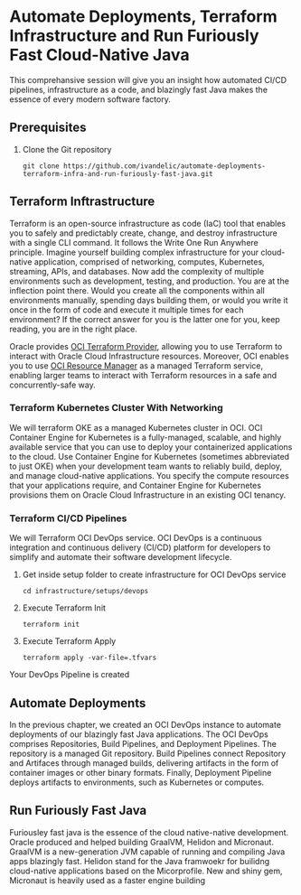 # Automate Deployments, Terraform Infrastructure and Run Furiously Fast Cloud-Native Java

This comprehansive session will give you an insight how automated CI/CD pipelines, infrastructure as a code, and blazingly fast Java makes the essence of every modern software factory.

## Prerequisites

1. Clone the Git repository
   ```console
   git clone https://github.com/ivandelic/automate-deployments-terraform-infra-and-run-furiously-fast-java.git
   ``` 

## Terraform Inftrastructure
Terraform is an open-source infrastructure as code (IaC) tool that enables you to safely and predictably create, change, and destroy infrastructure with a single CLI command. It follows the Write One Run Anywhere principle. Imagine yourself building complex infrastructure for your cloud-native application, comprised of networking, computes, Kubernetes, streaming, APIs, and databases. Now add the complexity of multiple environments such as development, testing, and production. You are at the inflection point there. Would you create all the components within all environments manually, spending days building them, or would you write it once in the form of code and execute it multiple times for each environment? If the correct answer for you is the latter one for you, keep reading, you are in the right place.

Oracle provides [OCI Terraform Provider](https://registry.terraform.io/providers/oracle/oci/latest/docs), allowing you to use Terraform to interact with Oracle Cloud Infrastructure resources. Moreover, OCI enables you to use [OCI Resource Manager](https://docs.oracle.com/en-us/iaas/Content/ResourceManager/Concepts/resourcemanager.htm) as a managed Terraform service, enabling larger teams to interact with Terraform resources in a safe and concurrently-safe way.

### Terraform Kubernetes Cluster With Networking
We will terraform OKE as a managed Kubernetes cluster in OCI. OCI Container Engine for Kubernetes is a fully-managed, scalable, and highly available service that you can use to deploy your containerized applications to the cloud. Use Container Engine for Kubernetes (sometimes abbreviated to just OKE) when your development team wants to reliably build, deploy, and manage cloud-native applications. You specify the compute resources that your applications require, and Container Engine for Kubernetes provisions them on Oracle Cloud Infrastructure in an existing OCI tenancy.

### Terraform CI/CD Pipelines
We will Terraform OCI DevOps service. OCI DevOps is a continuous integration and continuous delivery (CI/CD) platform for developers to simplify and automate their software development lifecycle.

1. Get inside setup folder to create infrastructure for OCI DevOps service
   ```
   cd infrastructure/setups/devops
   ```
2. Execute Terraform Init
   ```
   terraform init
   ```
3. Execute Terraform Apply
   ```
   terraform apply -var-file=.tfvars
   ```

Your DevOps Pipeline is created

## Automate Deployments
In the previous chapter, we created an OCI DevOps instance to automate deployments of our blazingly fast Java applications. The OCI DevOps comprises Repositories, Build Pipelines, and Deployment Pipelines. The repository is a managed Git repository. Build Pipelines connect Repository and Artifaces through managed builds, delivering artifacts in the form of container images or other binary formats. Finally, Deployment Pipeline deploys artifacts to environments, such as Kubernetes or computes.

## Run Furiously Fast Java
Furiousley fast java is the essence of the cloud native-native development. Oracle produced and helped building GraalVM, Helidon and Micronaut. GraalVM is a new-generation JVM capable of running and compiling Java apps blazingly fast. Helidon stand for the Java framwoekr for builidng cloud-native applications based on the Micorprofile. New and shiny gem, Micronaut is heavily used as a faster engine building 